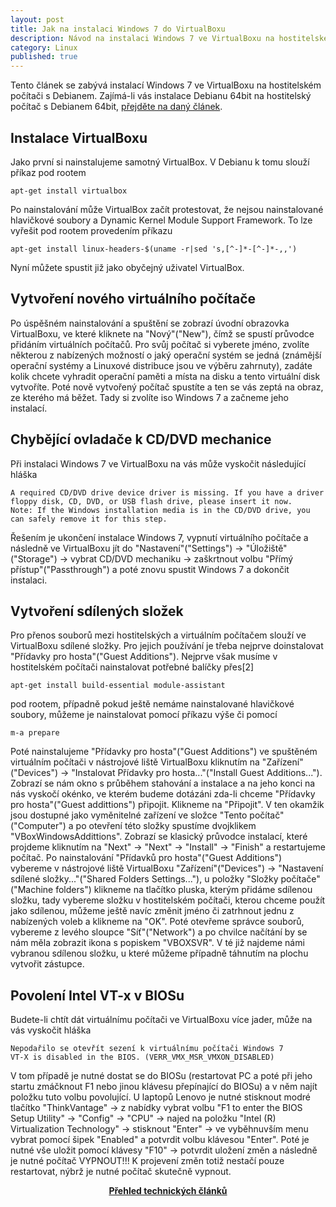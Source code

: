 ```yaml
---
layout: post
title: Jak na instalaci Windows 7 do VirtualBoxu
description: Návod na instalaci Windows 7 ve VirtualBoxu na hostitelském počítači s Debianem.
category: Linux
published: true
---
```


Tento článek se zabývá instalací Windows 7 ve VirtualBoxu na hostitelském počítači s Debianem. Zajímá-li vás instalace Debianu 64bit na hostitelský počítač s Debianem 64bit, [přejděte na daný článek]({{site.baseurl}}/web/VirtualBox_a_Debian_64bit_na_laptopu_Lenovo_T520).

## Instalace VirtualBoxu

Jako první si nainstalujeme samotný VirtualBox. V Debianu k tomu slouží příkaz pod rootem
```
apt-get install virtualbox
```
Po nainstalování může VirtualBox začít protestovat, že nejsou nainstalované hlavičkové soubory a Dynamic Kernel Module Support Framework. To lze vyřešit pod rootem provedením příkazu
```
apt-get install linux-headers-$(uname -r|sed 's,[^-]*-[^-]*-,,')
```
Nyní můžete spustit již jako obyčejný uživatel VirtualBox.
## Vytvoření nového virtuálního počítače

Po úspěšném nainstalování a spuštění se zobrazí úvodní obrazovka VirtualBoxu, ve které kliknete na "Nový"("New"), čímž se spustí průvodce přidáním virtuálních počítačů. Pro svůj počítač si vyberete jméno, zvolíte některou z nabízených možností o jaký operační systém se jedná (známější operační systémy a Linuxové distribuce jsou ve výběru zahrnuty), zadáte kolik chcete vyhradit operační paměti a místa na disku a tento virtuální disk vytvoříte. Poté nově vytvořený počítač spustíte a ten se vás zeptá na obraz, ze kterého má běžet. Tady si zvolíte iso Windows 7 a začneme jeho instalací.
## Chybějící ovladače k CD/DVD mechanice

Při instalaci Windows 7 ve VirtualBoxu na vás může vyskočit následující hláška
```
A required CD/DVD drive device driver is missing. If you have a driver floppy disk, CD, DVD, or USB flash drive, please insert it now.
Note: If the Windows installation media is in the CD/DVD drive, you can safely remove it for this step.
```
Řešením je ukončení instalace Windows 7, vypnutí virtuálního počítače a následně ve VirtualBoxu jít do "Nastavení"("Settings") -> "Úložiště"("Storage") -> vybrat CD/DVD mechaniku -> zaškrtnout volbu "Přímý přístup"("Passthrough") a poté znovu spustit Windows 7 a dokončit instalaci.
## Vytvoření sdílených složek

Pro přenos souborů mezi hostitelských a virtuálním počítačem slouží ve VirtualBoxu sdílené složky. Pro jejich používání je třeba nejprve doinstalovat "Přídavky pro hosta"("Guest Additions"). Nejprve však musíme v hostitelském počítači nainstalovat potřebné balíčky přes[2]
```
apt-get install build-essential module-assistant
```
pod rootem, případně pokud ještě nemáme nainstalované hlavičkové soubory, můžeme je nainstalovat pomocí příkazu výše či pomocí
```
m-a prepare
```
Poté nainstalujeme "Přídavky pro hosta"("Guest Additions") ve spuštěném virtuálním počítači v nástrojové liště VirtualBoxu kliknutím na "Zařízení"("Devices") -> "Instalovat Přídavky pro hosta..."("Install Guest Additions..."). Zobrazí se nám okno s průběhem stahování a instalace a na jeho konci na nás vyskočí okénko, ve kterém budeme dotázáni zda-li chceme "Přídavky pro hosta"("Guest addittions") připojit. Klikneme na "Připojit". V ten okamžik jsou dostupné jako vyměnitelné zařízení ve složce "Tento počítač"("Computer") a po otevření této složky spustíme dvojklikem "VBoxWindowsAddittions". Zobrazí se klasický průvodce instalací, které projdeme kliknutím na "Next" -> "Next" -> "Install" -> "Finish" a restartujeme počítač. Po nainstalování "Přídavků pro hosta"("Guest Additions") vybereme v nástrojové liště VirtualBoxu "Zařízení"("Devices") -> "Nastavení sdílené složky..."("Shared Folders Settings..."), u položky "Složky počítače"("Machine folders") klikneme na tlačítko pluska, kterým přidáme sdílenou složku, tady vybereme složku v hostitelském počítači, kterou chceme použít jako sdílenou, můžeme ještě navíc změnit jméno či zatrhnout jednu z nabízených voleb a klikneme na "OK". Poté otevřeme správce souborů, vybereme z levého sloupce "Síť"("Network") a po chvilce načítání by se nám měla zobrazit ikona s popiskem "VBOXSVR". V té již najdeme námi vybranou sdílenou složku, u které můžeme případně táhnutím na plochu vytvořit zástupce.
## Povolení Intel VT-x v BIOSu

Budete-li chtít dát virtuálnímu počítači ve VirtualBoxu více jader, může na vás vyskočit hláška
```
Nepodařilo se otevřít sezení k virtuálnímu počítači Windows 7
VT-X is disabled in the BIOS. (VERR_VMX_MSR_VMXON_DISABLED)
```
V tom případě je nutné dostat se do BIOSu (restartovat PC a poté při jeho startu zmáčknout F1 nebo jinou klávesu přepínající do BIOSu) a v něm najít položku tuto volbu povolující. U laptopů Lenovo je nutné stisknout modré tlačítko "ThinkVantage" -> z nabídky vybrat volbu "F1 to enter the BIOS Setup Utility" -> "Config" -> "CPU" -> najed na položku "Intel (R) Virtualization Technology" -> stisknout "Enter" -> ve vyběhnuvším menu vybrat pomocí šipek "Enabled" a potvrdit volbu klávesou "Enter". Poté je nutné vše uložit pomocí klávesy "F10" -> potvrdit uložení změn a následně je nutné počítač VYPNOUT!!! K projevení změn totiž nestačí pouze restartovat, nýbrž je nutné počítač skutečně vypnout.

<center><b><a href="../">Přehled technických článků</a></b></center>
